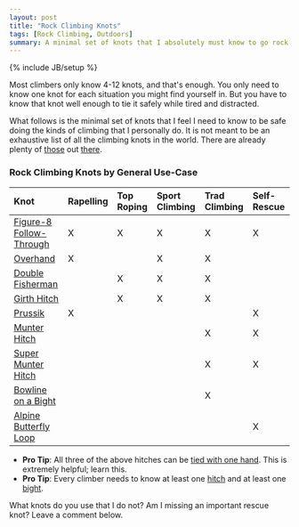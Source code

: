 ```yaml
---
layout: post
title: "Rock Climbing Knots"
tags: [Rock Climbing, Outdoors]
summary: A minimal set of knots that I absolutely must know to go rock climbing.
---
```

{% include JB/setup %}

Most climbers only know 4-12 knots, and that's enough. You only need to know one knot for each situation you might find yourself in. But you have to know that knot well enough to tie it safely while tired and distracted.

What follows is the minimal set of knots that I feel I need to know to be safe doing the kinds of climbing that I personally do. It is not meant to be an exhaustive list of all the climbing knots in the world. There are already plenty of [those](https://en.wikipedia.org/wiki/List_of_climbing_knots) out [there](http://www.animatedknots.com/indexclimbing.php#ScrollPoint).

### Rock Climbing Knots by General Use-Case

Knot | Rapelling | Top Roping | Sport Climbing | Trad Climbing | Self-Rescue
:--- | :--- | :--- | :--- | :--- | :---
[Figure-8 Follow-Through](https://youtu.be/aLopeVBb7yU) | X | X | X | X | X
[Overhand](https://youtu.be/I0ShGbIR0ZI) | X |  | X | X | 
[Double Fisherman](https://youtu.be/O6oJwedcb18) |  | X | X | X | 
[Girth Hitch](https://youtu.be/blP6BL05Q34) |  | X | X | X | 
[Prussik](https://youtu.be/CP7iAF_YU7A) | X |  |  |  | X
[Munter Hitch](https://youtu.be/IslYcjJ-htI) |  |  |  | X | X
[Super Munter Hitch](https://youtu.be/OLaEmPs7tac) |  |  |  | X | X
[Bowline on a Bight](https://youtu.be/CDZOYUZabV4)  |  |  |  | X | 
[Alpine Butterfly Loop](https://youtu.be/gX1dWKg6Ttc) |  |  |  |  | X

* **Pro Tip**: All three of the above hitches can be [tied with one hand](http://www.climbing.com/skills/learn-this-one-handed-munter-and-clove-hitches/). This is extremely helpful; learn this.
* **Pro Tip**: Every climber needs to know at least one [hitch](https://en.wikipedia.org/wiki/List_of_hitch_knots) and at least one [bight](https://en.wikipedia.org/wiki/Bight_%28knot%29).

What knots do you use that I do not? Am I missing an important rescue knot? Leave a comment below.
